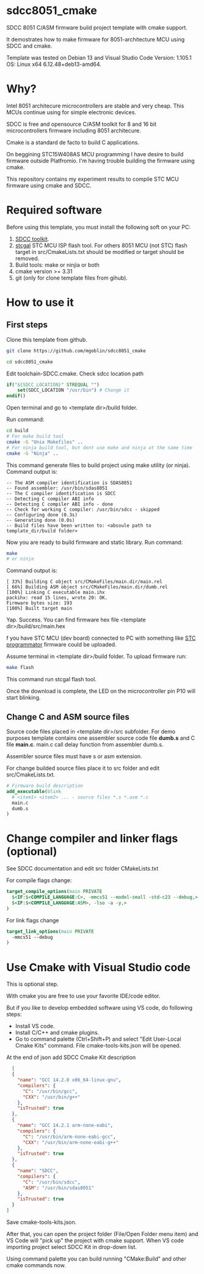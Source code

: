 # sdcc8051_cmake
SDCC 8051 C/ASM firmware build project template with cmake support.

It demostrates how to make firmware for 8051-architecture MCU using SDCC and cmake.

Template was tested on Debian 13 and Visual Studio Code Version: 1.105.1 OS: Linux x64 6.12.48+deb13-amd64.

# Why?
Intel 8051 architecure microcontrollers are stable and very cheap. This MCUs continue using for simple electronic devices. 

SDCC is free and opensource C/ASM toolkit for 8 and 16 bit microcontrollers firmware including 8051 architecure.

Cmake is a standard de facto to build C applications. 

On beggining STC15W408AS MCU programming I have desire to build firmware outside Platfromio. I'm having trouble building the firmware using cmake.

This repository contains my experiment results to compile STC MCU firmware using cmake and SDCC.

# Required software
Before using this template, you must install the following soft on your PC:
1. [SDCC toolkit](https://sdcc.sourceforge.net/). 
2. [stcgal](https://github.com/grigorig/stcgal) STC MCU ISP flash tool. For others 8051 MCU (not STC) flash target in src/CmakeLists.txt should be modified or target should be removed.
3. Build tools: make or ninjia or both
4. cmake version >= 3.31
5. git (only for clone template files from gihub). 

# How to use it

## First steps
Clone this template from github.
```bash
git clone https://github.com/mgoblin/sdcc8051_cmake

cd sdcc8051_cmake
```
Edit toolchain-SDCC.cmake. Check sdcc location path
```cmake
if("${SDCC_LOCATION}" STREQUAL "")
	set(SDCC_LOCATION "/usr/bin") # Change it
endif()	
```

Open terminal and go to &lt;template dir&gt;/build folder.

Run command: 
```bash
cd build
# For make build tool
cmake -G "Unix Makefiles" ..
# For ninja build tool, but dont use make and ninja at the same time
cmake -G "Ninja" ..
```

This command generate files to build project using make utility (or ninja). Command output is:

```
-- The ASM compiler identification is SDAS8051
-- Found assembler: /usr/bin/sdas8051
-- The C compiler identification is SDCC
-- Detecting C compiler ABI info
-- Detecting C compiler ABI info - done
-- Check for working C compiler: /usr/bin/sdcc - skipped
-- Configuring done (0.3s)
-- Generating done (0.0s)
-- Build files have been written to: <absoule path to template_dir/build folder> 
```

Now you are ready to build firmware and static library. Run command:
```bash
make
# or ninja 
```
Command output is:
```
[ 33%] Building C object src/CMakeFiles/main.dir/main.rel
[ 66%] Building ASM object src/CMakeFiles/main.dir/dumb.rel
[100%] Linking C executable main.ihx
packihx: read 15 lines, wrote 20: OK.
Firmware bytes size: 193
[100%] Built target main
```

Yap. Success. You can find firmware hex file &lt;template dir&gt;/build/src/main.hex

f you have STC MCU (dev board) connected to PC with something like [STC programmator](https://github.com/mgoblin/STC-programmator) firmware could be uploaded.

Assume terminal in &lt;template dir&gt;/build folder.
To upload firmware run:
```bash
make flash
```
This command run stcgal flash tool.

Once the download is complete, the LED on the microcontroller pin P10 will start blinking.

## Change C and ASM source files
Source code files placed in &lt;template dir&gt;/src subfolder. 
For demo purposes template contains one assembler source code file **dumb.s** and C file **main.c**. main.c call delay function from assembler dumb.s.

Assembler source files must have s or asm extension.

For change builded source files place it to src folder and edit src/CmakeLists.txt.

```cmake
# Firmware build description
add_executable(blink 
  # <item1> <item2> ... - source files *.s *.asm *.c
  main.c
  dumb.s 
)
```

# Change compiler and linker flags (optional)
See SDCC documentation and edit src folder CMakeLists.txt

For compile flags change:
```cmake
target_compile_options(main PRIVATE
  $<IF:$<COMPILE_LANGUAGE:C>, -mmcs51 --model-small -std-c23 --debug,>
  $<IF:$<COMPILE_LANGUAGE:ASM>, -lso -a -y,>
)
```

For link flags change
```cmake
target_link_options(main PRIVATE
  -mmcs51 --debug
)
```

# Use Cmake with Visual Studio code
This is optional step. 

With cmake you are free to use your favorite IDE/code editor.

But if you like to develop embedded software using VS code, do following steps: 
 - Install VS code. 
 - Install C/C++ and cmake plugins.
 - Go to command palette (Ctrl+Shift+P) and select "Edit User-Local Cmake Kits" command. File cmake-tools-kits.json will be opened.

At the end of json add SDCC Cmake Kit description 
```json
  [
  {
    "name": "GCC 14.2.0 x86_64-linux-gnu",
    "compilers": {
      "C": "/usr/bin/gcc",
      "CXX": "/usr/bin/g++"
    },
    "isTrusted": true
  },
  {
    "name": "GCC 14.2.1 arm-none-eabi",
    "compilers": {
      "C": "/usr/bin/arm-none-eabi-gcc",
      "CXX": "/usr/bin/arm-none-eabi-g++"
    },
    "isTrusted": true
  },
  {
    "name": "SDCC",
    "compilers": {
      "C": "/usr/bin/sdcc",
      "ASM": "/usr/bin/sdas8051"
    },
    "isTrusted": true
  }
]
```
Save cmake-tools-kits.json.

After that, you can open the project folder (File/Open Folder menu item) and VS Code will "pick up" the project with cmake support. When VS code importing project select SDCC Kit in drop-down list.   

Using command palette you can build running "CMake:Build" and other cmake commands now.